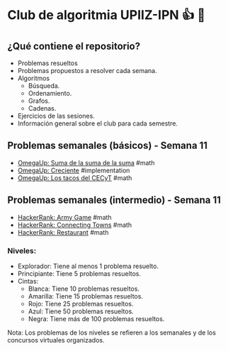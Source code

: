 # Club de algoritmia UPIIZ-IPN :+1: :dragon:
## ¿Qué contiene el repositorio?
* Problemas resueltos
 * Problemas propuestos a resolver cada semana.
* Algoritmos
  * Búsqueda.
  * Ordenamiento.
  * Grafos.
  * Cadenas.
 * Ejercicios de las sesiones.
 * Información general sobre el club para cada semestre.
  
## Problemas semanales (básicos) - Semana 11
* [OmegaUp: Suma de la suma de la suma](https://omegaup.com/arena/problem/SSS#problems) #math
* [OmegaUp: Creciente](https://omegaup.com/arena/problem/Creciente#problems) #implementation
* [OmegaUp: Los tacos del CECyT](https://omegaup.com/arena/problem/Los-Tacos-del-CECyT-ASINUS#problems) #math

## Problemas semanales (intermedio) - Semana 11
 * [HackerRank: Army Game](https://www.hackerrank.com/challenges/game-with-cells/problem) #math
 * [HackerRank: Connecting Towns](https://www.hackerrank.com/challenges/connecting-towns/problem) #math
 * [HackerRank: Restaurant](https://www.hackerrank.com/challenges/restaurant/problem) #math
 
 
### Niveles:
* Explorador: Tiene al menos 1 problema resuelto.
* Principiante: Tiene 5 problemas resueltos.
* Cintas:
    * Blanca: Tiene 10 problemas resueltos.
    * Amarilla: Tiene 15 problemas resueltos.
    * Rojo: Tiene 25 problemas resueltos.
    * Azul: Tiene 50 problemas resueltos.
    * Negra: Tiene más de 100 problemas resueltos.

Nota: Los problemas de los niveles se refieren a los semanales y de los concursos virtuales organizados.
